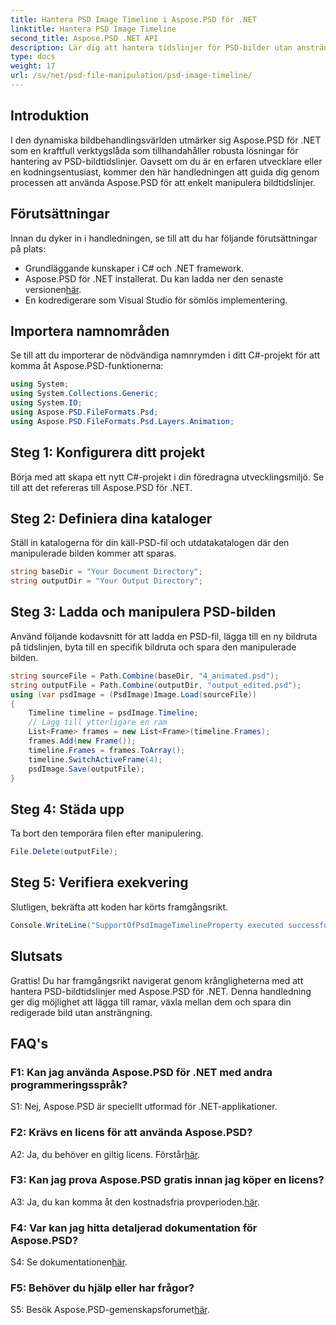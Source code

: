 ```yaml
---
title: Hantera PSD Image Timeline i Aspose.PSD för .NET
linktitle: Hantera PSD Image Timeline
second_title: Aspose.PSD .NET API
description: Lär dig att hantera tidslinjer för PSD-bilder utan ansträngning med Aspose.PSD för .NET. Lägg till ramar, växla sömlöst och förbättra dina färdigheter i bildredigering.
type: docs
weight: 17
url: /sv/net/psd-file-manipulation/psd-image-timeline/
---
```

## Introduktion
I den dynamiska bildbehandlingsvärlden utmärker sig Aspose.PSD för .NET som en kraftfull verktygslåda som tillhandahåller robusta lösningar för hantering av PSD-bildtidslinjer. Oavsett om du är en erfaren utvecklare eller en kodningsentusiast, kommer den här handledningen att guida dig genom processen att använda Aspose.PSD för att enkelt manipulera bildtidslinjer.
## Förutsättningar
Innan du dyker in i handledningen, se till att du har följande förutsättningar på plats:
- Grundläggande kunskaper i C# och .NET framework.
-  Aspose.PSD för .NET installerat. Du kan ladda ner den senaste versionen[här](https://releases.aspose.com/psd/net/).
- En kodredigerare som Visual Studio för sömlös implementering.
## Importera namnområden
Se till att du importerar de nödvändiga namnrymden i ditt C#-projekt för att komma åt Aspose.PSD-funktionerna:
```csharp
using System;
using System.Collections.Generic;
using System.IO;
using Aspose.PSD.FileFormats.Psd;
using Aspose.PSD.FileFormats.Psd.Layers.Animation;
```
## Steg 1: Konfigurera ditt projekt
Börja med att skapa ett nytt C#-projekt i din föredragna utvecklingsmiljö. Se till att det refereras till Aspose.PSD för .NET.
## Steg 2: Definiera dina kataloger
Ställ in katalogerna för din käll-PSD-fil och utdatakatalogen där den manipulerade bilden kommer att sparas.
```csharp
string baseDir = "Your Document Directory";
string outputDir = "Your Output Directory";
```
## Steg 3: Ladda och manipulera PSD-bilden
Använd följande kodavsnitt för att ladda en PSD-fil, lägga till en ny bildruta på tidslinjen, byta till en specifik bildruta och spara den manipulerade bilden.
```csharp
string sourceFile = Path.Combine(baseDir, "4_animated.psd");
string outputFile = Path.Combine(outputDir, "output_edited.psd");
using (var psdImage = (PsdImage)Image.Load(sourceFile))
{
    Timeline timeline = psdImage.Timeline;
    // Lägg till ytterligare en ram
    List<Frame> frames = new List<Frame>(timeline.Frames);
    frames.Add(new Frame());
    timeline.Frames = frames.ToArray();
    timeline.SwitchActiveFrame(4);
    psdImage.Save(outputFile);
}
```
## Steg 4: Städa upp
Ta bort den temporära filen efter manipulering.
```csharp
File.Delete(outputFile);
```
## Steg 5: Verifiera exekvering
Slutligen, bekräfta att koden har körts framgångsrikt.
```csharp
Console.WriteLine("SupportOfPsdImageTimelineProperty executed successfully");
```
## Slutsats
Grattis! Du har framgångsrikt navigerat genom krångligheterna med att hantera PSD-bildtidslinjer med Aspose.PSD för .NET. Denna handledning ger dig möjlighet att lägga till ramar, växla mellan dem och spara din redigerade bild utan ansträngning.
## FAQ's

### F1: Kan jag använda Aspose.PSD för .NET med andra programmeringsspråk?

S1: Nej, Aspose.PSD är speciellt utformad för .NET-applikationer.

### F2: Krävs en licens för att använda Aspose.PSD?

 A2: Ja, du behöver en giltig licens. Förstår[här](https://purchase.aspose.com/buy).

### F3: Kan jag prova Aspose.PSD gratis innan jag köper en licens?

 A3: Ja, du kan komma åt den kostnadsfria provperioden.[här](https://releases.aspose.com/).

### F4: Var kan jag hitta detaljerad dokumentation för Aspose.PSD?

 S4: Se dokumentationen[här](https://reference.aspose.com/psd/net/).

### F5: Behöver du hjälp eller har frågor?

 S5: Besök Aspose.PSD-gemenskapsforumet[här](https://forum.aspose.com/c/psd/34).